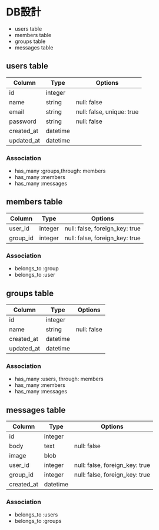 # DB設計
- users table
- members table
- groups table
- messages table

## users table

|Column|Type|Options|
|------|----|-------|
|id|integer|
|name|string|null: false|
|email|string|null: false, unique: true|
|password|string|null: false|
|created_at|datetime|
|updated_at|datetime|

### Association
- has_many :groups,through: members
- has_many :members
- has_many :messages

## members table

|Column|Type|Options|
|------|----|-------|
|user_id|integer|null: false, foreign_key: true|
|group_id|integer|null: false, foreign_key: true|

### Association
- belongs_to :group
- belongs_to :user

## groups table

|Column|Type|Options|
|------|----|-------|
|id|integer|
|name|string|null: false|
|created_at|datetime|
|updated_at|datetime|

### Association
- has_many :users, through: members
- has_many :members
- has_many :messages

## messages table

|Column|Type|Options|
|------|----|-------|
|id|integer|
|body|text|null: false|
|image|blob|
|user_id|integer|null: false, foreign_key: true|
|group_id|integer|null: false, foreign_key: true|
|created_at|datetime|

### Association
- belongs_to :users
- belongs_to :groups
